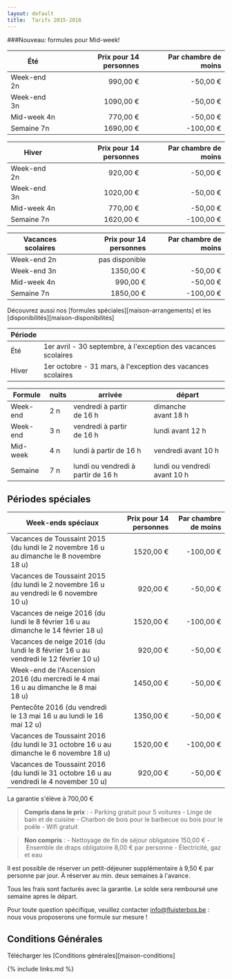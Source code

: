 ```yaml
---
layout: default
title:  Tarifs 2015-2016
---
```


###Nouveau: formules pour Mid-week!


| Été        | Prix pour 14 personnes | Par chambre de moins
|------------|-----------------------:|---------------------------:
|Week-end 2n |   990,00&nbsp;€        |  -50,00&nbsp;€
|Week-end 3n |  1090,00&nbsp;€        |  -50,00&nbsp;€
|Mid-week 4n |   770,00&nbsp;€        |  -50,00&nbsp;€
|Semaine 7n  |  1690,00&nbsp;€        | -100,00&nbsp;€

|Hiver       | Prix pour 14 personnes | Par chambre de moins
|------------|-----------------------:|---------------------------:
|Week-end 2n |   920,00&nbsp;€        |  -50,00&nbsp;€
|Week-end 3n |  1020,00&nbsp;€        |  -50,00&nbsp;€
|Mid-week 4n |   770,00&nbsp;€        |  -50,00&nbsp;€
|Semaine 7n  |  1620,00&nbsp;€        | -100,00&nbsp;€

|Vacances scolaires | Prix pour 14 personnes | Par chambre de moins
|------------|-----------------------:|---------------------------:
|Week-end 2n |   pas disponible       | 
|Week-end 3n |  1350,00&nbsp;€        |  -50,00&nbsp;€
|Mid-week 4n |   990,00&nbsp;€        |  -50,00&nbsp;€
|Semaine 7n  |  1850,00&nbsp;€        | -100,00&nbsp;€

Découvrez aussi nos [formules spéciales][maison-arrangements] et les [disponibilités][maison-disponibilités]

|Période ||
|------- |-------------
|Été     |  1er avril - 30 septembre, à l'exception des vacances scolaires 
|Hiver   |  1er octobre - 31 mars, à l'exception des vacances scolaires 

|Formule          | nuits   | arrivée                                      | départ
|-----------------|---------|----------------------------------------------|-----------------------------------
|Week-end         | 2 n     | vendredi à partir de&nbsp;16&nbsp;h          | dimanche avant&nbsp;18&nbsp;h
|Week-end         | 3 n     | vendredi à partir de&nbsp;16&nbsp;h          | lundi avant&nbsp;12&nbsp;h
|Mid-week         | 4 n     | lundi à partir de&nbsp;16&nbsp;h             | vendredi avant&nbsp;10&nbsp;h
|Semaine          | 7 n     | lundi ou vendredi à partir de&nbsp;16&nbsp;h | lundi ou vendredi avant&nbsp;10&nbsp;h


## Périodes spéciales

|Week-ends spéciaux                                       | Prix pour 14 personnes                 | Par chambre de moins
|---------------------------------------------------------|---------------------------------------:|----------------------------------:
|Vacances de Toussaint 2015 (du lundi le 2 novembre 16&nbsp;u au dimanche le 8 novembre 18&nbsp;u) | 1520,00&nbsp;€ | -100,00&nbsp;€
|Vacances de Toussaint 2015 (du lundi le 2 novembre 16&nbsp;u au vendredi le 6 novembre 10&nbsp;u) |  920,00&nbsp;€ |  -50,00&nbsp;€
|Vacances de neige 2016 (du lundi le 8 février 16&nbsp;u au dimanche le 14 février 18&nbsp;u)      | 1520,00&nbsp;€ | -100,00&nbsp;€
|Vacances de neige 2016 (du lundi le 8 février 16&nbsp;u au vendredi le 12 février 10&nbsp;u)      |  920,00&nbsp;€ |  -50,00&nbsp;€
|Week-end de l'Ascension 2016 (du mercredi le 4 mai 16&nbsp;u au dimanche le 8 mai 18&nbsp;u)      | 1450,00&nbsp;€ |  -50,00&nbsp;€
|Pentecôte 2016 (du vendredi le 13 mai 16&nbsp;u au lundi le 16 mai 12&nbsp;u)                     | 1350,00&nbsp;€ |  -50,00&nbsp;€
|Vacances de Toussaint 2016 (du lundi le 31 octobre 16&nbsp;u au dimanche le 6 novembre 18&nbsp;u) | 1520,00&nbsp;€ | -100,00&nbsp;€
|Vacances de Toussaint 2016 (du lundi le 31 octobre 16&nbsp;u au vendredi le 4 november 10&nbsp;u) |  920,00&nbsp;€ |  -50,00&nbsp;€

La garantie s'élève à 700,00&nbsp;€

> **Compris dans le prix** : - Parking gratuit pour 5 voitures - Linge de bain et de cuisine - Charbon de bois pour le barbecue ou bois pour le poêle - Wifi gratuit

> **Non compris** : - Nettoyage de fin de séjour obligatoire 150,00&nbsp;€ - Ensemble de draps obligatoire 8,00&nbsp;€ par personne - Électricité, gaz et eau

Il est possible de réserver un petit-déjeuner supplémentaire à 9,50&nbsp;€ par personne par jour. À réserver au min. deux semaines à l'avance.

Tous les frais sont facturés avec la garantie. Le solde sera remboursé une semaine apres le départ.

Pour toute question spécifique, veuillez contacter info@fluisterbos.be :  nous vous proposerons une formule sur mesure !

## Conditions Générales

Télécharger les [Conditions générales][maison-conditions]

{% include links.md %}
